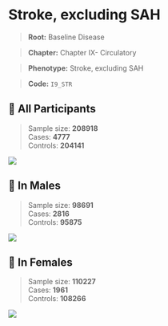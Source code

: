 # Stroke, excluding SAH

> **Root:** Baseline Disease  

> **Chapter:** Chapter IX- Circulatory  

> **Phenotype:** Stroke, excluding SAH  

> **Code:** `I9_STR`

## 🧪 All Participants  
> Sample size: **208918**  
> Cases: **4777**  
> Controls: **204141**
<img src="/Disease/Figures/ALL/Incidence/I9_STR.png"/>
<CsvTable src="/Disease/Data/ALL/Incidence/COX_I9_STR.csv" label="🔍 View full results" />

## 👨 In Males  
> Sample size: **98691**  
> Cases: **2816**  
> Controls: **95875**
<img src="/Disease/Figures/Male/Incidence/I9_STR.png"/>
<CsvTable src="/Disease/Data/Male/Incidence/COX_I9_STR.csv" label="🔍 View full results" />

## 👩 In Females  
> Sample size: **110227**  
> Cases: **1961**  
> Controls: **108266**
<img src="/Disease/Figures/Female/Incidence/I9_STR.png"/>
<CsvTable src="/Disease/Data/Female/Incidence/COX_I9_STR.csv" label="🔍 View full results" />
